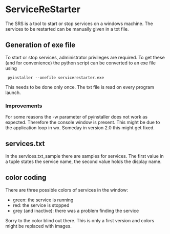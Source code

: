 # ServiceReStarter
The SRS is a tool to start or stop services on a windows machine. The services
to be restarted can be manually given in a txt file.

## Generation of exe file
To start or stop services, administrator privileges are required. To get these
(and for convenience) the python script can be converted to an exe file using

` pyinstaller --onefile servicerestarter.exe`

This needs to be done only once. The txt file is read on every program launch.

### Improvements
For some reasons the -w parameter of pyinstaller does not work as expected.
Therefore the console window is present. This might be due to the application
loop in wx. Someday in version 2.0 this might get fixed.

## services.txt
In the services.txt_sample there are samples for services. The first value in
a tuple states the service name, the second value holds the display name.

## color coding
There are three possible colors of services in the window:

- green: the service is running
- red: the service is stopped
- grey (and inactive): there was a problem finding the service

Sorry to the color blind out there. This is only a first version and colors
might be replaced with images.